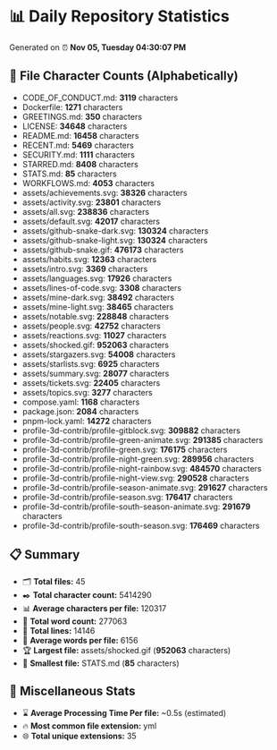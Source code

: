 # 📊 Daily Repository Statistics
Generated on ⏰ **Nov 05, Tuesday 04:30:07 PM**

## 📂 File Character Counts (Alphabetically)
- CODE_OF_CONDUCT.md: **3119** characters
- Dockerfile: **1271** characters
- GREETINGS.md: **350** characters
- LICENSE: **34648** characters
- README.md: **16458** characters
- RECENT.md: **5469** characters
- SECURITY.md: **1111** characters
- STARRED.md: **8408** characters
- STATS.md: **85** characters
- WORKFLOWS.md: **4053** characters
- assets/achievements.svg: **38326** characters
- assets/activity.svg: **23801** characters
- assets/all.svg: **238836** characters
- assets/default.svg: **42017** characters
- assets/github-snake-dark.svg: **130324** characters
- assets/github-snake-light.svg: **130324** characters
- assets/github-snake.gif: **476173** characters
- assets/habits.svg: **12363** characters
- assets/intro.svg: **3369** characters
- assets/languages.svg: **17926** characters
- assets/lines-of-code.svg: **3308** characters
- assets/mine-dark.svg: **38492** characters
- assets/mine-light.svg: **38465** characters
- assets/notable.svg: **228848** characters
- assets/people.svg: **42752** characters
- assets/reactions.svg: **11027** characters
- assets/shocked.gif: **952063** characters
- assets/stargazers.svg: **54008** characters
- assets/starlists.svg: **6925** characters
- assets/summary.svg: **28077** characters
- assets/tickets.svg: **22405** characters
- assets/topics.svg: **3277** characters
- compose.yaml: **1168** characters
- package.json: **2084** characters
- pnpm-lock.yaml: **14272** characters
- profile-3d-contrib/profile-gitblock.svg: **309882** characters
- profile-3d-contrib/profile-green-animate.svg: **291385** characters
- profile-3d-contrib/profile-green.svg: **176175** characters
- profile-3d-contrib/profile-night-green.svg: **289956** characters
- profile-3d-contrib/profile-night-rainbow.svg: **484570** characters
- profile-3d-contrib/profile-night-view.svg: **290528** characters
- profile-3d-contrib/profile-season-animate.svg: **291627** characters
- profile-3d-contrib/profile-season.svg: **176417** characters
- profile-3d-contrib/profile-south-season-animate.svg: **291679** characters
- profile-3d-contrib/profile-south-season.svg: **176469** characters

## 📋 Summary
- 🗂️ **Total files:** 45
- ✒️ **Total character count:** 5414290
- 📊 **Average characters per file:** 120317
- 📝 **Total word count:** 277063
- 🧾 **Total lines:** 14146
- 📐 **Average words per file:** 6156
- 🏆 **Largest file:** assets/shocked.gif (**952063** characters)
- 🥉 **Smallest file:** STATS.md (**85** characters)

## 🌟 Miscellaneous Stats
- ⌛ **Average Processing Time Per file:** ~0.5s (estimated)
- 🔥 **Most common file extension:** yml
- 🌐 **Total unique extensions:** 35
